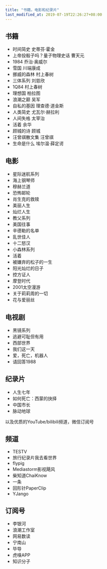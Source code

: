 ```yaml
---
title: "书籍，电影和纪录片"
last_modified_at: 2019-07-19T22:26:27+08:00
---
```


## 书籍

* 时间简史 史蒂芬·霍金
* 上帝投骰子吗？量子物理史话 曹天元
* 1984 乔治·奥威尔
* 雪国 川端康成
* 挪威的森林 村上春树
* 三体系列 刘慈欣
* 1Q84 村上春树
* 理想国 柏拉图
* 浪潮之巅 吴军
* 自私的基因 理查德·道金斯 
* 人类简史 尤瓦尔·赫拉利
* 人间失格 太宰治
* 活着 余华
* 顾城的诗 顾城
* 汪曾祺散文集 汪曾祺
* 生命是什么 埃尔温·薛定谔 

## 电影

* 星际迷航系列
* 海上钢琴师
* 穆赫兰道
* 恐怖邮轮
* 肖生克的救赎
* 美丽人生
* 灿烂人生
* 教父系列
* 美国往事
* 辛德勒的名单
* 乱世佳人
* 十二怒汉
* 小森林系列
* 活着
* 被嫌弃的松子的一生
* 阳光灿烂的日子
* 控方证人
* 摩登时代
* 2001太空漫游
* 关于莉莉周的一切
* 花与爱丽丝

## 电视剧

* 黑镜系列
* 逃避可耻但有用
* 西部世界
* 我们这一天
* 爱，死亡，机器人
* 请回答1988

## 纪录片

* 人生七年
* 如何死亡：西蒙的抉择
* 中国市长
* 脉动地球

以及优质的YouTube/bilibili频道，微信订阅号

## 频道

* TESTV
* 旅行纪录片我去看世界
* flypig
* Mediastorm影视飓风
* 柴知道ChaiKnow
* 一条
* 回形针PaperClip
* YJango

## 订阅号

* 李银河
* 浪潮工作室
* 网易数读
* 宁南山
* 毕导
* 虎嗅APP
* 知识分子
